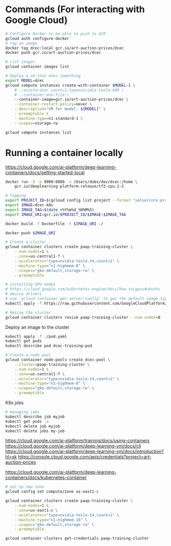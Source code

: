 # Commands (For interacting with Google Cloud)

```sh
# Configure Docker to be able to push to GCR
gcloud auth configure-docker
# tag an image
docker tag dcec:local gcr.io/art-auction-prices/dcec
docker push gcr.io/art-auction-prices/dcec

# List images
gcloud container images list

# Deploy a vm that does something
export MODEL=dcec
gcloud compute instances create-with-container $MODEL-1 \
    # --accelerator count=1,type=nividia-tesla-k80 \
    # --container-env-file \
    --container-image=gcr.io/art-auction-prices/dcec \
    --container-restart-policy=never \
    --description="VM for model: ${MODEL}" \
    --preemptible \
    --machine-type=n1-standard-1 \
    --scopes=storage-rw

gcloud compute instances list
```

# Running a container locally

https://cloud.google.com/ai-platform/deep-learning-containers/docs/getting-started-local

```sh
docker run -d -p 8080:8080 -v /Users/dubs/dev/dcec:/home \
    gcr.io/deeplearning-platform-release/tf2-cpu.2-2
```

```sh
# Tagging
export PROJECT_ID=$(gcloud config list project --format "value(core.project)")
export IMAGE=dcec-k8s
export IMAGE_TAG=$(date +%Y%m%d_%H%M%S)
export IMAGE_URI=gcr.io/$PROJECT_ID/$IMAGE:$IMAGE_TAG

docker build -f Dockerfile -t $IMAGE_URI ./

docker push $IMAGE_URI
```

```sh
# Create a cluster
gcloud container clusters create paap-training-cluster \
    --num-nodes=1 \
    --zone=us-central1-f \
    --accelerator="type=nvidia-tesla-t4,count=1" \
    --machine-type="n1-highmem-8" \
    --scopes="gke-default,storage-rw" \
    --preemptible

# installing GPU nodes
# https://cloud.google.com/kubernetes-engine/docs/how-to/gpus#ubuntu
# device drivers
# use `gcloud container get-server-config` to get the default image type
kubectl apply -f https://raw.githubusercontent.com/GoogleCloudPlatform/container-engine-accelerators/master/nvidia-driver-installer/cos/daemonset-preloaded.yaml

# Resize the cluster
gcloud container clusters resize paap-training-cluster --num-nodes=0
```

Deploy an image to the cluster

```sh
kubectl apply -f ./pod.yaml
kubectl get pods
kubectl describe pod dcec-training-pod
```

```sh
# Create a node pool
gcloud container node-pools create dcec-pool \
    --cluster=paap-training-cluster \
    --num-nodes=1 \
    --zone=us-central1-f \
    --accelerator="type=nvidia-tesla-t4,count=1" \
    --machine-type="n1-highmem-8" \
    --scopes="gke-default,storage-rw" \
    --preemptible
```

K8s jobs

```sh
# managing jobs
kubectl describe job myjob
kubectl get pods -a
kubectl delete job myjob
kubectl delete jobs my-job
```

https://cloud.google.com/ai-platform/training/docs/using-containers
https://cloud.google.com/ai-platform/deep-learning-vm/docs/cli
https://cloud.google.com/ai-platform/deep-learning-vm/docs/introduction?hl=sk
https://console.cloud.google.com/apis/credentials?project=art-auction-prices

https://cloud.google.com/ai-platform/deep-learning-containers/docs/kubernetes-container


```sh
# set up new zone
gcloud config set compute/zone us-east1-c

gcloud container clusters create paap-training-cluster \
    --num-nodes=1 \
    --zone=us-east1-c \
    --accelerator="type=nvidia-tesla-t4,count=1" \
    --machine-type="n1-highmem-16" \
    --scopes="gke-default,storage-rw" \
    --preemptible

gcloud container clusters get-credentials paap-training-cluster
```
